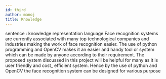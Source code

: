 ```yaml
---
id: third
author: manoj
title: Knowledge
---
```

sentence : knowledge representation language
Face recognition systems are currently associated with many top technological companies and industries making the work of face recognition easier. The use of python programming and OpenCV makes it an easier and handy tool or system which can be made by anyone according to their requirement. The proposed system discussed in this project will be helpful for many as it is user friendly and cost_ efficient system. Hence by the use of python and OpenCV the face recognition system can be designed for various purpose